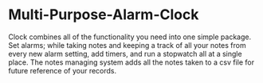 # Multi-Purpose-Alarm-Clock
Clock combines all of the functionality you need into one simple package. Set alarms; while taking notes and keeping a track of all your notes from every new alarm setting, add timers, and run a stopwatch all at a single place. The notes managing system adds all the notes taken to a csv file for future reference of your records.
